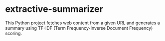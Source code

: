 # extractive-summarizer

This Python project fetches web content from a given URL and generates a summary using TF-IDF (Term Frequency-Inverse Document Frequency) scoring.
